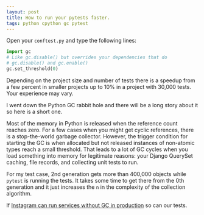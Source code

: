 ```yaml
---
layout: post
title: How to run your pytests faster.
tags: python cpython gc pytest
---
```


Open your `conftest.py` and type the following lines:

```python
import gc
# Like gc.disable() but overrides your dependencies that do
# gc.disable() and gc.enable()
gc.set_threshold(0)
```

Depending on the project size and number of tests there is a speedup from a few percent in smaller projects up to 10% in a project with 30,000 tests. Your experience may vary.

I went down the Python GC rabbit hole and there will be a long story about it so here is a short one.

Most of the memory in Python is released when the reference count reaches zero. For a few cases when you might get cyclic references, there is a stop-the-world garbage collector. However, the trigger condition for starting the GC is when allocated but not released instances of non-atomic types reach a  small threshold. That leads to a lot of GC cycles when you load something into memory for legitimate reasons: your Django QuerySet caching, file records, and collecting unit tests to run.

For my test case, 2nd generation gets more than 400,000 objects while `pytest` is running the tests. It takes some time to get there from the 0th generation and it just increases the `n` in the complexity of the collection algorithm.

If [Instagram can run services without GC in production](https://instagram-engineering.com/dismissing-python-garbage-collection-at-instagram-4dca40b29172) so can our tests.
